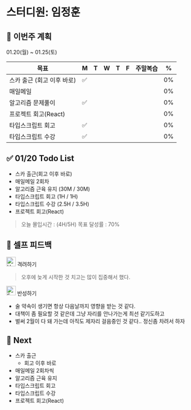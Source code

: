 # 스터디원: 임정훈

## 🚀 이번주 계획

01.20(월) ~ 01.25(토)

| 목표                       | M   | T   | W   | T   | F   | 주말복습 | %   |
| -------------------------- | --- | --- | --- | --- | --- | -------- | --- |
| 스카 출근 (회고 이후 바로) | ✅  |     |     |     |     |          | 0%  |
| 매일메일                   |     |     |     |     |     |          | 0%  |
| 알고리즘 문제풀이          | ✅  |     |     |     |     |          | 0%  |
| 프로젝트 회고(React)       |     |     |     |     |     |          | 0%  |
| 타입스크립트 회고          | ✅  |     |     |     |     |          | 0%  |
| 타입스크립트 수강          | ✅  |     |     |     |     |          | 0%  |

## ✅ 01/20 Todo List

- 스카 출근(회고 이후 바로)
- 매일메일 2회차
- 알고리즘 근육 유지 (30M / 30M)
- 타입스크립트 회고 (1H / 1H)
- 타입스크립트 수강 (2.5H / 3.5H)
- 프로젝트 회고(React)

> 오늘 몰입시간 : (4H/5H)
> 목표 달성률 : 70%

## 🎉 셀프 피드백

<img src="https://raw.githubusercontent.com/Tarikul-Islam-Anik/Animated-Fluent-Emojis/master/Emojis/Smilies/Hugging%20Face.png" alt="Hugging Face" width="25" height="25"> 격려하기</img>

> 오후에 늦게 시작한 것 치고는 많이 집중해서 했다.

<img src="https://raw.githubusercontent.com/Tarikul-Islam-Anik/Animated-Fluent-Emojis/master/Emojis/Smilies/Face%20with%20Monocle.png" alt="Face with Monocle" width="25" height="25"> 반성하기</img>

- 술 약속이 생기면 항상 다음날까지 영향을 받는 것 같다.
- 대책이 좀 필요할 것 같은데 그냥 자리를 안나가는게 최선 같기도하고
- 벌써 2월이 다 돼 가는데 아직도 제자리 걸음중인 것 같다.. 정신좀 차려서 하자

## 🌱 Next

- 스카 출근
  - 회고 이후 바로
- 매일메일 2회차씩
- 알고리즘 근육 유지
- 타입스크립트 회고
- 타입스크립트 수강
- 프로젝트 회고(React)
